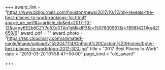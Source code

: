 +++
award_link = "https://www.bizjournals.com/houston/news/2017/10/12/hbj-reveals-the-best-places-to-work-rankings-for.html?ana=e_ae_set1&s=article_du&ed=2017-10-12&u=qy6E2b6CZY7o5Zg0TAn1gMkklP3&t=1507839967&j=78981421#g/421658/6"
award_pdf = ""
award_photo = "https://res.cloudinary.com/animated-eagle/image/upload/v1553047114/OnPoint%20Custom%20Homes/bptw-best-places-to-work-logo-2017-300.jpg"
title = "2017 Best Places to Work"
date = "2019-03-20T01:58:47+00:00"
page_kind = "old_award"

+++
